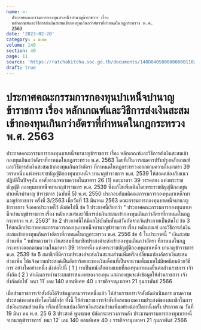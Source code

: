 ```yaml
---
name: >-
  ประกาศคณะกรรมการกองทุนบำเหน็จบำนาญข้าราชการ เรื่อง
  หลักเกณฑ์และวิธีการส่งเงินสะสมเข้ากองทุนเกินกว่าอัตราที่กำหนดในกฎกระทรวง พ.ศ.
  2563
date: '2023-02-20'
category: ง พิเศษ
volume: 140
section: 40
page: 11
source: 'https://ratchakitcha.soc.go.th/documents/140D040S0000000001102.pdf'
draft: true
---
```


# ประกาศคณะกรรมการกองทุนบำเหน็จบำนาญข้าราชการ เรื่อง หลักเกณฑ์และวิธีการส่งเงินสะสมเข้ากองทุนเกินกว่าอัตราที่กำหนดในกฎกระทรวง พ.ศ. 2563

ประกาศคณะกรรมการกองทุนบาเหน็จบานาญข้าราชการ เรื่อง หลักเกณฑ์และวิธีการส่งเงินสะสมเข้ากองทุนเกินกว่าอัตราที่กาหนดในกฎกระทรวง พ.ศ. 2563 โดยที่เป็นการสมควรปรับปรุงหลักเกณฑ์และวิธีการส่งเงินสะสมเข้ากองทุนเกินกว่าอัตรา ที่กาหนดในกฎกระทรวงออกตามความในมาตรา 39 วรรคหนึ่ง แห่งพระราชบัญญัติกองทุนบาเหน็จ บานาญข้าราชการ พ.ศ. 2539 ให้สอดคล้องกับแนวปฏิบัติในปัจจุบัน อาศัยอานาจตามความในมาตรา 26 (1) และมาตรา 39 วรรคสอง แห่งพระราชบัญญัติ กองทุนบาเหน็จบานาญข้าราชการ พ.ศ. 2539 ซึ่งแก้ไขเพิ่มเติมโดยพระราชบัญญัติกองทุนบำเหน็จบำนาญ ข้าราชการ (ฉบับที่ 5) พ.ศ. 2550 ประกอบกับมติคณะกรรมการกองทุนบาเหน็จบานาญข้าราชการ ครั้งที่ 3/2563 เมื่อวันที่ 13 มีนาคม 2563 คณะกรรมการกองทุนบาเหน็จบานาญข้าราชการ จึงออกประกาศไว้ ดังต่อไปนี้ ข้อ 1 ประกาศนี้เรียกว่า “ ประกาศคณะกรรมการกองทุนบาเหน็จบำนาญข้าราชการ เรื่อง หลักเกณฑ์และวิธีการส่งเงินสะสมเข้ากองทุนเกินกว่าอัตราที่กาหนดในกฎกระทรวง พ.ศ. 2563” ข้อ 2 ประกาศนี้ให้มีผลใช้บังคับตั้งแต่วันถัดจากวันประกาศเป็นต้นไป ข้อ 3 ให้ยกเลิกประกาศคณะกรรมการกองทุนบาเหน็จบานาญข้าราชการ เรื่อง หลักเกณฑ์ และวิธีการส่งเงินสะสมเข้ากองทุนเกินกว่าอัตราที่กาหนดในกฎกระทรวง พ.ศ. 2556 ข้อ 4 ในประกาศนี้ “ เงินสะสมส่วนเพิ่ม ” หมำยความว่า เงินสะสมที่สมาชิกประสงค์จะส่งเข้ากองทุนเกินกว่าอัตรา ที่กาหนดในกฎกระทรวงออกตามความในมาตรา 39 วรรคหนึ่ง แห่งพระราชบัญญัติกองทุนบาเหน็จ บานาญข้าราชการ พ.ศ. 2539 ข้อ 5 สมาชิกที่มีความประสงค์จะส่งเงินสะสมส่วนเพิ่มหรือเปลี่ยนแปลงอัตราเงินสะสมส่วนเพิ่ม ให้แจ้งความประสงค์เป็นอัตราร้อยละของเงินเดือนที่เป็นจานวนเต็มแบบไม่มีทศนิยมด้วยวิธีการ อย่างใดอย่างหนึ่ง ดังต่อไปนี้ ( 1 ) ทาเป็นหนังสือตามแบบที่กองทุนกาหนดยื่นต่อส่วนราชการ เจ้าสังกัด ( 2 ) ดำเนินการผ่านระบบสารสนเทศของกองทุน และกองทุนจะส่งข้อมูลให้ส่วนราชการ เจ้าสังกัดต่อไป ้ หนา 11 ่ เลม 140 ตอนพิเศษ 40 ง ราชกิจจานุเบกษา 21 กุมภาพันธ์ 2566

เมื่อส่วนราชการเจ้าสังกัดได้รับข้อมูลตามวรรคหนึ่งแล้ว ให้ส่วนราชการเจ้าสังกัดดำเนินการ ตามความประสงค์ของสมาชิกโดยไม่ชักช้า ทั้งนี้ ให้ส่วนราชการเจ้าสังกัดสอบถามความประสงค์ของสมาชิกในการส่งเงินสะสมส่วนเพิ่ม หรือเปลี่ยนแปลงอัตราเงินสะสมส่วนเพิ่มอย่างน้อยปีละหนึ่งครั้ง ประกาศ ณ วันที่ 19 มีนา คม พ.ศ. 25 6 3 ประสงค์ พูนธเนศ ปลัดกระทรวงการคลัง ประธานกรรมการกองทุนบาเหน็จบานาญข้าราชการ ้ หนา 12 ่ เลม 140 ตอนพิเศษ 40 ง ราชกิจจานุเบกษา 21 กุมภาพันธ์ 2566
